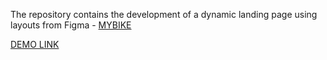 The repository contains the development of a dynamic landing page using layouts from Figma - [MYBIKE](https://www.figma.com/file/NZQAIydtHo5QkINyGLHNcq/BIKE-New-Version?node-id=0%3A1)

[DEMO LINK](https://errisi.github.io/mybike/)

